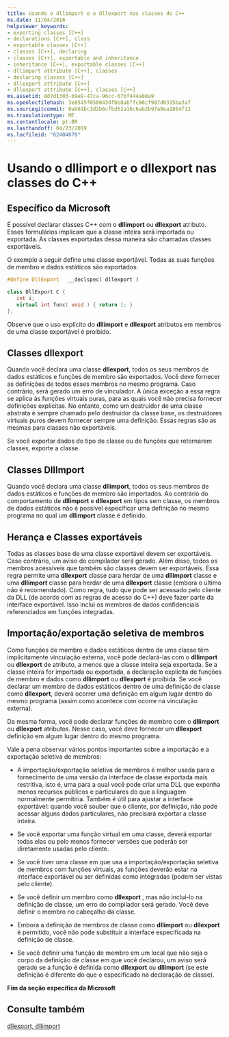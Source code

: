 ```yaml
---
title: Usando o dllimport e o dllexport nas classes do C++
ms.date: 11/04/2016
helpviewer_keywords:
- exporting classes [C++]
- declarations [C++], class
- exportable classes [C++]
- classes [C++], declaring
- classes [C++], exportable and inheritance
- inheritance [C++], exportable classes [C++]
- dllimport attribute [C++], classes
- declaring classes [C++]
- dllexport attribute [C++]
- dllexport attribute [C++], classes [C++]
ms.assetid: 8d7d1303-b9e9-47ca-96cc-67bf444a08a9
ms.openlocfilehash: 3e8545f058043dfbb8abffc86cf987d0315ba3a7
ms.sourcegitcommit: 0ab61bc3d2b6cfbd52a16c6ab2b97a8ea1864f12
ms.translationtype: MT
ms.contentlocale: pt-BR
ms.lasthandoff: 04/23/2019
ms.locfileid: "62404670"
---
```

# <a name="using-dllimport-and-dllexport-in-c-classes"></a>Usando o dllimport e o dllexport nas classes do C++

## <a name="microsoft-specific"></a>Específico da Microsoft

É possível declarar classes C++ com o **dllimport** ou **dllexport** atributo. Esses formulários implicam que a classe inteira será importada ou exportada. As classes exportadas dessa maneira são chamadas classes exportáveis.

O exemplo a seguir define uma classe exportável. Todas as suas funções de membro e dados estáticos são exportados:

```cpp
#define DllExport   __declspec( dllexport )

class DllExport C {
   int i;
   virtual int func( void ) { return 1; }
};
```

Observe que o uso explícito do **dllimport** e **dllexport** atributos em membros de uma classe exportável é proibido.

##  <a name="_pluslang_using_dllimport_and_dllexport_in_c2b2bdllexportclasses"></a> Classes dllexport

Quando você declara uma classe **dllexport**, todos os seus membros de dados estáticos e funções de membro são exportados. Você deve fornecer as definições de todos esses membros no mesmo programa. Caso contrário, será gerado um erro de vinculador. A única exceção a essa regra se aplica às funções virtuais puras, para as quais você não precisa fornecer definições explícitas. No entanto, como um destruidor de uma classe abstrata é sempre chamado pelo destruidor da classe base, os destruidores virtuais puros devem fornecer sempre uma definição. Essas regras são as mesmas para classes não exportáveis.

Se você exportar dados do tipo de classe ou de funções que retornarem classes, exporte a classe.

##  <a name="_pluslang_dllexport_classesdllexportclasses"></a> Classes DllImport

Quando você declara uma classe **dllimport**, todos os seus membros de dados estáticos e funções de membro são importados. Ao contrário do comportamento de **dllimport** e **dllexport** em tipos sem classe, os membros de dados estáticos não é possível especificar uma definição no mesmo programa no qual um **dllimport** classe é definido.

##  <a name="_pluslang_using_dllimport_and_dllexport_in_c2b2binheritanceandexportableclasses"></a> Herança e Classes exportáveis

Todas as classes base de uma classe exportável devem ser exportáveis. Caso contrário, um aviso do compilador será gerado. Além disso, todos os membros acessíveis que também são classes devem ser exportáveis. Essa regra permite uma **dllexport** classe para herdar de uma **dllimport** classe e uma **dllimport** classe para herdar de uma **dllexport** classe (embora o último não é recomendado). Como regra, tudo que pode ser acessado pelo cliente da DLL (de acordo com as regras de acesso do C++) deve fazer parte da interface exportável. Isso inclui os membros de dados confidenciais referenciados em funções integradas.

##  <a name="_pluslang_using_dllimport_and_dllexport_in_c2b2bselectivememberimportexport"></a> Importação/exportação seletiva de membros

Como funções de membro e dados estáticos dentro de uma classe têm implicitamente vinculação externa, você pode declará-las com o **dllimport** ou **dllexport** de atributo, a menos que a classe inteira seja exportada. Se a classe inteira for importada ou exportada, a declaração explícita de funções de membro e dados como **dllimport** ou **dllexport** é proibida. Se você declarar um membro de dados estáticos dentro de uma definição de classe como **dllexport**, deverá ocorrer uma definição em algum lugar dentro do mesmo programa (assim como acontece com ocorre na vinculação externa).

Da mesma forma, você pode declarar funções de membro com o **dllimport** ou **dllexport** atributos. Nesse caso, você deve fornecer um **dllexport** definição em algum lugar dentro do mesmo programa.

Vale a pena observar vários pontos importantes sobre a importação e a exportação seletiva de membros:

- A importação/exportação seletiva de membros é melhor usada para o fornecimento de uma versão da interface de classe exportada mais restritiva, isto é, uma para a qual você pode criar uma DLL que exponha menos recursos públicos e particulares do que a linguagem normalmente permitiria. Também é útil para ajustar a interface exportável: quando você souber que o cliente, por definição, não pode acessar alguns dados particulares, não precisará exportar a classe inteira.

- Se você exportar uma função virtual em uma classe, deverá exportar todas elas ou pelo menos fornecer versões que poderão ser diretamente usadas pelo cliente.

- Se você tiver uma classe em que usa a importação/exportação seletiva de membros com funções virtuais, as funções deverão estar na interface exportável ou ser definidas como integradas (podem ser vistas pelo cliente).

- Se você definir um membro como **dllexport** , mas não incluí-lo na definição de classe, um erro do compilador será gerado. Você deve definir o membro no cabeçalho da classe.

- Embora a definição de membros de classe como **dllimport** ou **dllexport** é permitido, você não pode substituir a interface especificada na definição de classe.

- Se você definir uma função de membro em um local que não seja o corpo da definição de classe em que você declarou, um aviso será gerado se a função é definida como **dllexport** ou **dllimport** (se este definição é diferente do que o especificado na declaração de classe).

**Fim da seção específica da Microsoft**

## <a name="see-also"></a>Consulte também

[dllexport, dllimport](../cpp/dllexport-dllimport.md)